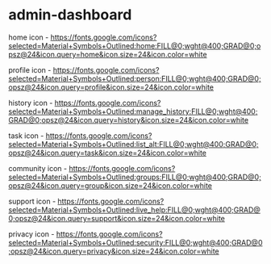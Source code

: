 # admin-dashboard

home icon - https://fonts.google.com/icons?selected=Material+Symbols+Outlined:home:FILL@0;wght@400;GRAD@0;opsz@24&icon.query=home&icon.size=24&icon.color=white

profile icon - https://fonts.google.com/icons?selected=Material+Symbols+Outlined:person:FILL@0;wght@400;GRAD@0;opsz@24&icon.query=profile&icon.size=24&icon.color=white

history icon - https://fonts.google.com/icons?selected=Material+Symbols+Outlined:manage_history:FILL@0;wght@400;GRAD@0;opsz@24&icon.query=history&icon.size=24&icon.color=white

task icon - https://fonts.google.com/icons?selected=Material+Symbols+Outlined:list_alt:FILL@0;wght@400;GRAD@0;opsz@24&icon.query=task&icon.size=24&icon.color=white

community icon - https://fonts.google.com/icons?selected=Material+Symbols+Outlined:groups:FILL@0;wght@400;GRAD@0;opsz@24&icon.query=group&icon.size=24&icon.color=white


support icon - https://fonts.google.com/icons?selected=Material+Symbols+Outlined:live_help:FILL@0;wght@400;GRAD@0;opsz@24&icon.query=support&icon.size=24&icon.color=white

privacy icon - https://fonts.google.com/icons?selected=Material+Symbols+Outlined:security:FILL@0;wght@400;GRAD@0;opsz@24&icon.query=privacy&icon.size=24&icon.color=white



